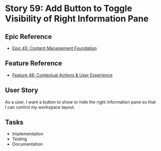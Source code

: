 # Story 59: Add Button to Toggle Visibility of Right Information Pane

## Epic Reference
- [Epic 45: Content Management Foundation](../../1-epics/2-to-refine/45-epic-content_management_foundation.md)

## Feature Reference
- [Feature 48: Contextual Actions & User Experience](../../2-features/2-to-refine/48-feature-contextual_actions_and_user_experience.md)

## User Story
As a user, I want a button to show or hide the right information pane so that I can control my workspace layout.

## Tasks
- Implementation
- Testing
- Documentation 